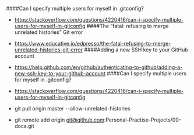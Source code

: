 ####Can I specify multiple users for myself in .gitconfig?
- https://stackoverflow.com/questions/4220416/can-i-specify-multiple-users-for-myself-in-gitconfig
####The “fatal: refusing to merge unrelated histories” Git error
- https://www.educative.io/edpresso/the-fatal-refusing-to-merge-unrelated-histories-git-error
####Adding a new SSH key to your GitHub account
- https://help.github.com/en/github/authenticating-to-github/adding-a-new-ssh-key-to-your-github-account
####Can I specify multiple users for myself in .gitconfig?
- https://stackoverflow.com/questions/4220416/can-i-specify-multiple-users-for-myself-in-gitconfig


- git pull origin master --allow-unrelated-histories

- git remote add origin git@github.com:Personal-Practise-Projects/00-docs.git
